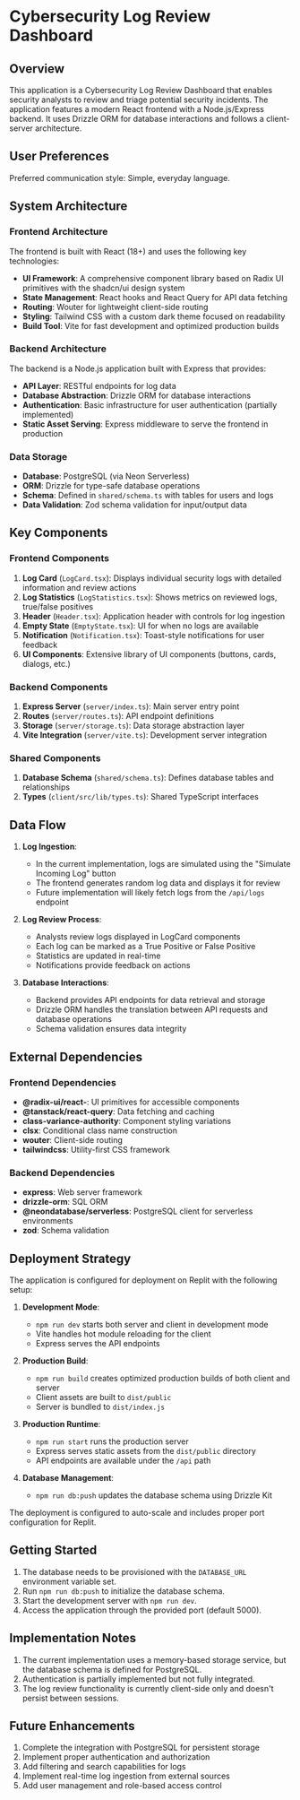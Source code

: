 # Cybersecurity Log Review Dashboard

## Overview

This application is a Cybersecurity Log Review Dashboard that enables security analysts to review and triage potential security incidents. The application features a modern React frontend with a Node.js/Express backend. It uses Drizzle ORM for database interactions and follows a client-server architecture.

## User Preferences

Preferred communication style: Simple, everyday language.

## System Architecture

### Frontend Architecture

The frontend is built with React (18+) and uses the following key technologies:

- **UI Framework**: A comprehensive component library based on Radix UI primitives with the shadcn/ui design system
- **State Management**: React hooks and React Query for API data fetching
- **Routing**: Wouter for lightweight client-side routing
- **Styling**: Tailwind CSS with a custom dark theme focused on readability
- **Build Tool**: Vite for fast development and optimized production builds

### Backend Architecture

The backend is a Node.js application built with Express that provides:

- **API Layer**: RESTful endpoints for log data
- **Database Abstraction**: Drizzle ORM for database interactions
- **Authentication**: Basic infrastructure for user authentication (partially implemented)
- **Static Asset Serving**: Express middleware to serve the frontend in production

### Data Storage

- **Database**: PostgreSQL (via Neon Serverless)
- **ORM**: Drizzle for type-safe database operations
- **Schema**: Defined in `shared/schema.ts` with tables for users and logs
- **Data Validation**: Zod schema validation for input/output data

## Key Components

### Frontend Components

1. **Log Card** (`LogCard.tsx`): Displays individual security logs with detailed information and review actions
2. **Log Statistics** (`LogStatistics.tsx`): Shows metrics on reviewed logs, true/false positives
3. **Header** (`Header.tsx`): Application header with controls for log ingestion
4. **Empty State** (`EmptyState.tsx`): UI for when no logs are available
5. **Notification** (`Notification.tsx`): Toast-style notifications for user feedback
6. **UI Components**: Extensive library of UI components (buttons, cards, dialogs, etc.)

### Backend Components

1. **Express Server** (`server/index.ts`): Main server entry point
2. **Routes** (`server/routes.ts`): API endpoint definitions
3. **Storage** (`server/storage.ts`): Data storage abstraction layer
4. **Vite Integration** (`server/vite.ts`): Development server integration

### Shared Components

1. **Database Schema** (`shared/schema.ts`): Defines database tables and relationships
2. **Types** (`client/src/lib/types.ts`): Shared TypeScript interfaces

## Data Flow

1. **Log Ingestion**:
   - In the current implementation, logs are simulated using the "Simulate Incoming Log" button
   - The frontend generates random log data and displays it for review
   - Future implementation will likely fetch logs from the `/api/logs` endpoint

2. **Log Review Process**:
   - Analysts review logs displayed in LogCard components
   - Each log can be marked as a True Positive or False Positive
   - Statistics are updated in real-time
   - Notifications provide feedback on actions

3. **Database Interactions**:
   - Backend provides API endpoints for data retrieval and storage
   - Drizzle ORM handles the translation between API requests and database operations
   - Schema validation ensures data integrity

## External Dependencies

### Frontend Dependencies

- **@radix-ui/react-**: UI primitives for accessible components
- **@tanstack/react-query**: Data fetching and caching
- **class-variance-authority**: Component styling variations
- **clsx**: Conditional class name construction
- **wouter**: Client-side routing
- **tailwindcss**: Utility-first CSS framework

### Backend Dependencies

- **express**: Web server framework
- **drizzle-orm**: SQL ORM
- **@neondatabase/serverless**: PostgreSQL client for serverless environments
- **zod**: Schema validation

## Deployment Strategy

The application is configured for deployment on Replit with the following setup:

1. **Development Mode**:
   - `npm run dev` starts both server and client in development mode
   - Vite handles hot module reloading for the client
   - Express serves the API endpoints

2. **Production Build**:
   - `npm run build` creates optimized production builds of both client and server
   - Client assets are built to `dist/public`
   - Server is bundled to `dist/index.js`

3. **Production Runtime**:
   - `npm run start` runs the production server
   - Express serves static assets from the `dist/public` directory
   - API endpoints are available under the `/api` path

4. **Database Management**:
   - `npm run db:push` updates the database schema using Drizzle Kit

The deployment is configured to auto-scale and includes proper port configuration for Replit.

## Getting Started

1. The database needs to be provisioned with the `DATABASE_URL` environment variable set.
2. Run `npm run db:push` to initialize the database schema.
3. Start the development server with `npm run dev`.
4. Access the application through the provided port (default 5000).

## Implementation Notes

1. The current implementation uses a memory-based storage service, but the database schema is defined for PostgreSQL.
2. Authentication is partially implemented but not fully integrated.
3. The log review functionality is currently client-side only and doesn't persist between sessions.

## Future Enhancements

1. Complete the integration with PostgreSQL for persistent storage
2. Implement proper authentication and authorization
3. Add filtering and search capabilities for logs
4. Implement real-time log ingestion from external sources
5. Add user management and role-based access control